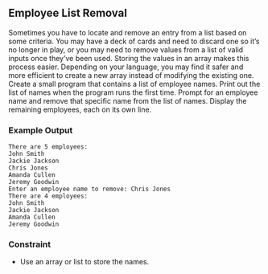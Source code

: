 ## Employee List Removal

Sometimes you have to locate and remove an entry from a list based on some criteria. You may have a deck of cards and need to discard one so it’s no longer in play, or you may need to remove values from a list of valid inputs once they’ve been used. Storing the values in an array makes this process easier. Depending on your language, you may find it safer and more efficient to create a new array instead of modifying the existing one.
Create a small program that contains a list of employee names. Print out the list of names when the program runs the first time. Prompt for an employee name and remove that specific name from the list of names. Display the remaining employees, each on its own line.

### Example Output

```
There are 5 employees:
John Smith
Jackie Jackson
Chris Jones
Amanda Cullen
Jeremy Goodwin
Enter an employee name to remove: Chris Jones
There are 4 employees:
John Smith
Jackie Jackson
Amanda Cullen
Jeremy Goodwin
```

### Constraint

* Use an array or list to store the names.